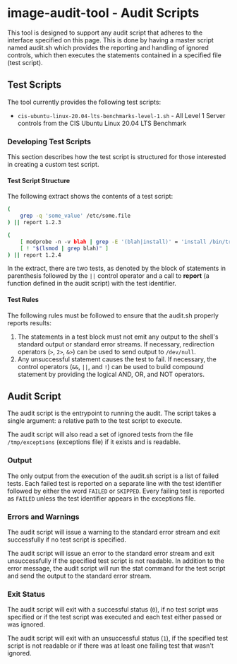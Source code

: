 # image-audit-tool - Audit Scripts

This tool is designed to support any audit script that adheres to the interface specified on this page. This is done by having a master script named audit.sh which provides the reporting and handling of ignored controls, which then executes the statements contained in a specified file (test script).

## Test Scripts

The tool currently provides the following test scripts:

* `cis-ubuntu-linux-20.04-lts-benchmarks-level-1.sh` - All Level 1 Server controls from the CIS Ubuntu Linux 20.04 LTS Benchmark

### Developing Test Scripts

This section describes how the test script is structured for those interested in creating a custom test script.

#### Test Script Structure

The following extract shows the contents of a test script:

```bash
(
    grep -q 'some_value' /etc/some.file
) || report 1.2.3

(
    [ modprobe -n -v blah | grep -E '(blah|install)' = 'install /bin/true ' ]
    [ ! "$(lsmod | grep blah)" ]
) || report 1.2.4
```

In the extract, there are two tests, as denoted by the block of statements in parenthesis followed by the `||` control operator and a call to **report** (a function defined in the audit script) with the test identifier.

#### Test Rules

The following rules must be followed to ensure that the audit.sh properly reports results:

1. The statements in a test block must not emit any output to the shell's standard output or standard error streams. If necessary, redirection operators (`>`, `2>`, `&>`) can be used to send output to `/dev/null`.
1. Any unsuccessful statement causes the test to fail.  If necessary, the control operators (`&&`, `||`, and `!`) can be used to build compound statement by providing the logical AND, OR, and NOT operators.

## Audit Script

The audit script is the entrypoint to running the audit.  The script takes a single argument: a relative path to the test script to execute.

The audit script will also read a set of ignored tests from the file `/tmp/exceptions` (exceptions file) if it exists and is readable.

### Output

The only output from the execution of the audit.sh script is a list of failed tests.  Each failed test is reported on a separate line with the test identifier followed by either the word `FAILED` or `SKIPPED`.  Every failing test is reported as `FAILED` unless the test identifier appears in the exceptions file.

### Errors and Warnings

The audit script will issue a warning to the standard error stream and exit successfully if no test script is specified.

The audit script will issue an error to the standard error stream and exit unsuccessfully if the specified test script is not readable.  In addition to the error message, the audit script will run the stat command for the test script and send the output to the standard error stream.

### Exit Status

The audit script will exit with a successful status (`0`), if no test script was specified or if the test script was executed and each test either passed or was ignored.

The audit script will exit with an unsuccessful status (`1`), if the specified test script is not readable or if there was at least one failing test that wasn't ignored.
